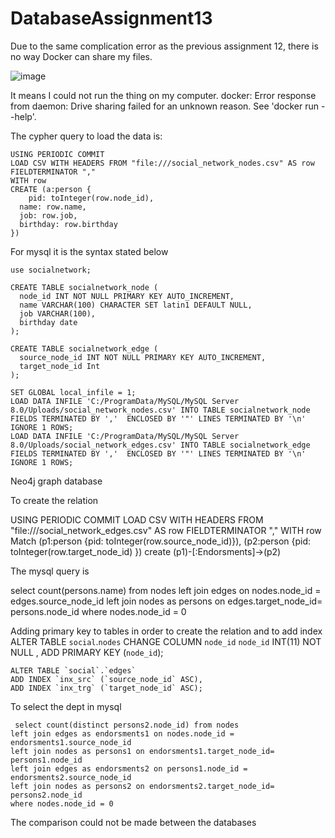 # DatabaseAssignment13

Due to the same complication error as the previous assignment 12, there is no way Docker can share my files.

![image](https://user-images.githubusercontent.com/40825848/57201875-007a2980-6f9f-11e9-9c75-32cd93ffb404.png)

It means I could not run the thing on my computer. 
    docker: Error response from daemon: Drive sharing failed for an unknown reason.
    See 'docker run --help'.

The cypher query to load the data is:

    USING PERIODIC COMMIT
    LOAD CSV WITH HEADERS FROM "file:///social_network_nodes.csv" AS row  FIELDTERMINATOR ","
    WITH row
    CREATE (a:person {
        pid: toInteger(row.node_id),
      name: row.name,
      job: row.job,
      birthday: row.birthday
    })

For mysql it is the syntax stated below

    use socialnetwork;

    CREATE TABLE socialnetwork_node (
      node_id INT NOT NULL PRIMARY KEY AUTO_INCREMENT,
      name VARCHAR(100) CHARACTER SET latin1 DEFAULT NULL,
      job VARCHAR(100),
      birthday date
    );

    CREATE TABLE socialnetwork_edge (
      source_node_id INT NOT NULL PRIMARY KEY AUTO_INCREMENT,
      target_node_id Int
    );

    SET GLOBAL local_infile = 1;
    LOAD DATA INFILE 'C:/ProgramData/MySQL/MySQL Server 8.0/Uploads/social_network_nodes.csv' INTO TABLE socialnetwork_node FIELDS TERMINATED BY ','  ENCLOSED BY '"' LINES TERMINATED BY '\n' IGNORE 1 ROWS;
    LOAD DATA INFILE 'C:/ProgramData/MySQL/MySQL Server 8.0/Uploads/social_network_edges.csv' INTO TABLE socialnetwork_edge FIELDS TERMINATED BY ','  ENCLOSED BY '"' LINES TERMINATED BY '\n' IGNORE 1 ROWS;


Neo4j graph database

To create the relation

USING PERIODIC COMMIT
LOAD CSV WITH HEADERS FROM "file:///social_network_edges.csv" AS row  FIELDTERMINATOR ","
WITH row
Match (p1:person {pid: toInteger(row.source_node_id)}), (p2:person {pid: toInteger(row.target_node_id) })
create (p1)-[:Endorsments]->(p2)

The mysql query is

select count(persons.name) from nodes
left join edges on nodes.node_id = edges.source_node_id
left join nodes as persons on edges.target_node_id= persons.node_id
where nodes.node_id = 0

Adding primary key to tables in order to create the relation and to add index
    ALTER TABLE `social`.`nodes`
    CHANGE COLUMN `node_id` `node_id` INT(11) NOT NULL ,
    ADD PRIMARY KEY (`node_id`);

    ALTER TABLE `social`.`edges`
    ADD INDEX `inx_src` (`source_node_id` ASC),
    ADD INDEX `inx_trg` (`target_node_id` ASC);
    
 To select the dept in mysql
 
     select count(distinct persons2.node_id) from nodes
    left join edges as endorsments1 on nodes.node_id = endorsments1.source_node_id
    left join nodes as persons1 on endorsments1.target_node_id= persons1.node_id
    left join edges as endorsments2 on persons1.node_id = endorsments2.source_node_id
    left join nodes as persons2 on endorsments2.target_node_id= persons2.node_id
    where nodes.node_id = 0

 The comparison could not be made between the databases 



